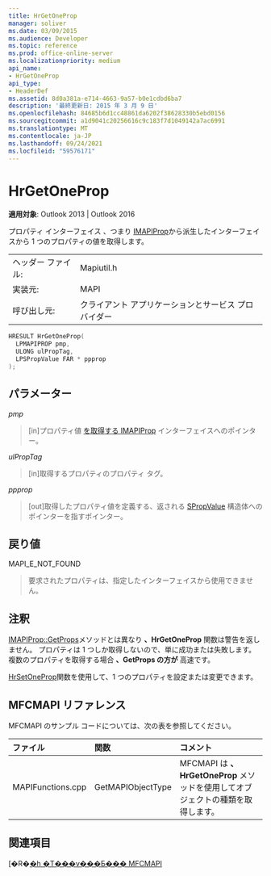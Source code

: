 ```yaml
---
title: HrGetOneProp
manager: soliver
ms.date: 03/09/2015
ms.audience: Developer
ms.topic: reference
ms.prod: office-online-server
ms.localizationpriority: medium
api_name:
- HrGetOneProp
api_type:
- HeaderDef
ms.assetid: 8d0a381a-e714-4663-9a57-b0e1cdbd6ba7
description: '最終更新日: 2015 年 3 月 9 日'
ms.openlocfilehash: 84685b6d1cc48861da6202f38628330b5ebd0156
ms.sourcegitcommit: a1d9041c20256616c9c183f7d1049142a7ac6991
ms.translationtype: MT
ms.contentlocale: ja-JP
ms.lasthandoff: 09/24/2021
ms.locfileid: "59576171"
---
```

# <a name="hrgetoneprop"></a>HrGetOneProp

  
  
**適用対象**: Outlook 2013 | Outlook 2016 
  
プロパティ インターフェイス 、つまり [IMAPIProp](imapipropiunknown.md)から派生したインターフェイスから 1 つのプロパティの値を取得します。 
  
|||
|:-----|:-----|
|ヘッダー ファイル:  <br/> |Mapiutil.h  <br/> |
|実装元:  <br/> |MAPI  <br/> |
|呼び出し元:  <br/> |クライアント アプリケーションとサービス プロバイダー  <br/> |
   
```cpp
HRESULT HrGetOneProp(
  LPMAPIPROP pmp,
  ULONG ulPropTag,
  LPSPropValue FAR * ppprop
);
```

## <a name="parameters"></a>パラメーター

 _pmp_
  
> [in]プロパティ値 [を取得する IMAPIProp](imapipropiunknown.md) インターフェイスへのポインター。 
    
 _ulPropTag_
  
> [in]取得するプロパティのプロパティ タグ。 
    
 _ppprop_
  
> [out]取得したプロパティ値を定義する、返される [SPropValue](spropvalue.md) 構造体へのポインターを指すポインター。 
    
## <a name="return-value"></a>戻り値

MAPI_E_NOT_FOUND 
  
> 要求されたプロパティは、指定したインターフェイスから使用できません。
    
## <a name="remarks"></a>注釈

[IMAPIProp::GetProps](imapiprop-getprops.md)メソッドとは異なり **、HrGetOneProp** 関数は警告を返しません。 プロパティは 1 つしか取得しないので、単に成功または失敗します。 複数のプロパティを取得する場合 **、GetProps の方が** 高速です。 
  
[HrSetOneProp](hrsetoneprop.md)関数を使用して、1 つのプロパティを設定または変更できます。 
  
## <a name="mfcmapi-reference"></a>MFCMAPI リファレンス

MFCMAPI のサンプル コードについては、次の表を参照してください。
  
|**ファイル**|**関数**|**コメント**|
|:-----|:-----|:-----|
|MAPIFunctions.cpp  <br/> |GetMAPIObjectType  <br/> |MFCMAPI は **、HrGetOneProp** メソッドを使用してオブジェクトの種類を取得します。  <br/> |
   
## <a name="see-also"></a>関連項目



[�R�[�h �T���v���Ƃ��� MFCMAPI](mfcmapi-as-a-code-sample.md)

